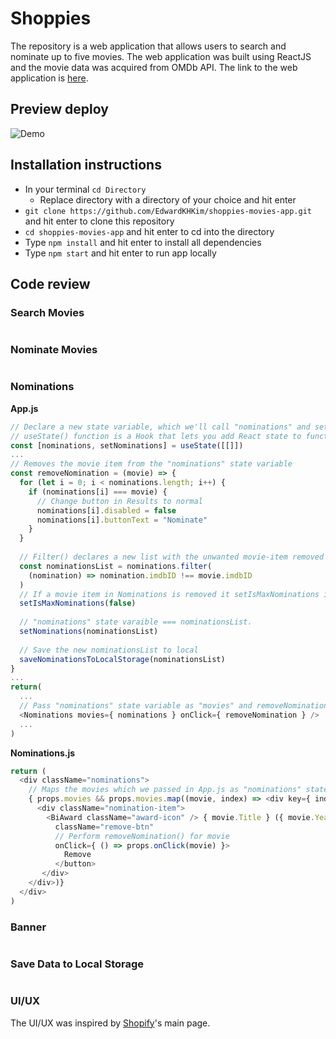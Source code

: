 # Shoppies 

The repository is a web application that allows users to search and nominate up to five movies. The web application was built using ReactJS and the movie data was acquired from OMDb API. The link to the web application is [here](https://shoppies-movies-app.netlify.app/). 

## Preview deploy 
![Demo](demo-full.gif)

## Installation instructions 
- In your terminal ```cd Directory``` 
  - Replace directory with a directory of your choice and hit enter
- ```git clone https://github.com/EdwardKHKim/shoppies-movies-app.git``` and hit enter to clone this repository
- ```cd shoppies-movies-app``` and hit enter to cd into the directory
- Type ```npm install``` and hit enter to install all dependencies 
- Type ```npm start``` and hit enter to run app locally

## Code review 
### Search Movies 
```js

```
### Nominate Movies 
```js

```
### Nominations 
**App.js**
```js 
// Declare a new state variable, which we'll call "nominations" and set it to an empty array 
// useState() function is a Hook that lets you add React state to function components
const [nominations, setNominations] = useState([[]])
...
// Removes the movie item from the "nominations" state variable
const removeNomination = (movie) => {
  for (let i = 0; i < nominations.length; i++) {
    if (nominations[i] === movie) {
      // Change button in Results to normal 
      nominations[i].disabled = false 
      nominations[i].buttonText = "Nominate"
    }
  }
  
  // Filter() declares a new list with the unwanted movie-item removed
  const nominationsList = nominations.filter(
    (nomination) => nomination.imdbID !== movie.imdbID
  )
  // If a movie item in Nominations is removed it setIsMaxNominations is always === false 
  setIsMaxNominations(false)
  
  // "nominations" state varaible === nominationsList. 
  setNominations(nominationsList)
  
  // Save the new nominationsList to local
  saveNominationsToLocalStorage(nominationsList)
}
...
return(
  ...
  // Pass "nominations" state variable as "movies" and removeNominations() as the onClick() action in the Nominations component
  <Nominations movies={ nominations } onClick={ removeNomination } /> 
  ...
) 
```
**Nominations.js**
```js 
return (
  <div className="nominations">
    // Maps the movies which we passed in App.js as "nominations" state variable. 
    { props.movies && props.movies.map((movie, index) => <div key={ index }>
      <div className="nomination-item">
        <BiAward className="award-icon" /> { movie.Title } ({ movie.Year}) <button
          className="remove-btn"
          // Perform removeNomination() for movie
          onClick={ () => props.onClick(movie) }>
            Remove
          </button>
       </div>
    </div>)}
  </div>
)
```
### Banner 
```js

```
### Save Data to Local Storage 
```js

```
### UI/UX 
The UI/UX was inspired by [Shopify](https://www.shopify.com/)'s main page. 
